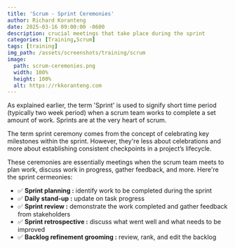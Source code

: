 ```yaml
---
title: 'Scrum - Sprint Ceremonies'
author: Richard Koranteng
date: 2025-03-16 09:00:00 -0600
description: crucial meetings that take place during the sprint
categories: [Training,Scrum]
tags: [training]
img_path: /assets/screenshots/training/scrum
image:
  path: scrum-ceremonies.png
  width: 100%
  height: 100%
  alt: https://rkkoranteng.com
---
```


As explained earlier, the term 'Sprint' is used to signify short time period (typically two week period) when a scrum team works to complete a set amount of work. Sprints are at the very heart of scrum.

The term sprint ceremony comes from the concept of celebrating key milestones within the sprint. However, they're less about celebrations and more about establishing consistent checkpoints in a project’s lifecycle.

These ceremonies are essentially meetings when the scrum team meets to plan work, discuss work in progress, gather feedback, and more. Here're the sprint cermeonies:

- ✅ **Sprint planning :** identify work to be completed during the sprint
- ✅ **Daily stand-up :** update on task progress
- ✅ **Sprint review :** demonstrate the work completed and gather feedback from stakeholders
- ✅ **Sprint retrospective :** discuss what went well and what needs to be improved
- ✅ **Backlog refinement grooming :** review, rank, and edit the backlog

